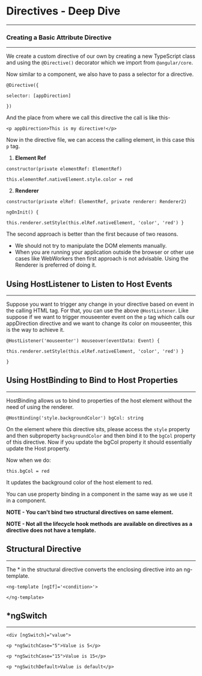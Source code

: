 # Directives - Deep Dive
---
### Creating a Basic Attribute Directive
---
We create a custom directive of our own by creating a new TypeScript class and using the `@Directive()` decorator which we import from `@angular/core`.

Now similar to a component, we also have to pass a selector for a directive.

`@Directive({`

   `selector: [appDirection]`

`})`

And the place from where we call this directive the call is like this- 

`<p appDirection>This is my directive!</p>`

Now in the directive file, we can access the calling element, in this case this `p` tag.

1. **Element Ref**

`constructor(private elementRef: ElementRef)`

`this.elementRef.nativeElement.style.color = red`

2. **Renderer**

`constructor(private elRef: ElementRef, private renderer: Renderer2)`

`ngOnInit() {`

`this.renderer.setStyle(this.elRef.nativeElement, 'color', 'red') }`


The second approach is better than the first because of two reasons.
- We should not try to manipulate the DOM elements manually.
- When you are running your application outside the browser or other use cases like WebWorkers then first approach is not advisable. Using the Renderer is preferred of doing it.

## Using HostListener to Listen to Host Events
---

Suppose you want to trigger any change in your directive based on event in the calling HTML tag. For that, you can use the above `@HostListener`. Like suppose if we want to trigger mouseenter event on the `p` tag which calls our appDirection directive and we want to change its color on mouseenter, this is the way to achieve it.

`@HostListener('mouseenter') mouseover(eventData: Event) {`

`this.renderer.setStyle(this.elRef.nativeElement, 'color', 'red') }`

`}`

## Using HostBinding to Bind to Host Properties
---
HostBinding allows us to bind to properties of the host element without the need of using the renderer.

`@HostBinding('style.backgroundColor') bgCol: string`

On the element where this directive sits, please access the `style` property and then subproperty `backgroundColor` and then bind it to the `bgCol` property of this directive. Now if you update the bgCol property it should essentially update the Host property.

Now when we do:

`this.bgCol = red`

It updates the background color of the host element to red.

You can use property binding in a component in the same way as we use it in a component.

**NOTE - You can't bind two structural directives on same element.**

**NOTE - Not all the lifecycle hook methods are available on directives as a directive does not have a template.**

## Structural Directive
---
The * in the structural directive converts the enclosing directive into an ng-template.

`<ng-template [ngIf]='<condition>'>`

`</ng-template>`

## *ngSwitch
---

`<div [ngSwitch]="value">`

`<p *ngSwitchCase="5">Value is 5</p>`

`<p *ngSwitchCase="15">Value is 15</p>`

`<p *ngSwitchDefault>Value is default</p>`